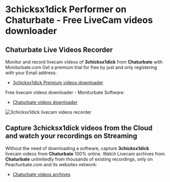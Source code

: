 # 3chicksx1dick Performer on Chaturbate - Free LiveCam videos downloader

## Chaturbate Live Videos Recorder

Monitor and record livecam videos of **3chicksx1dick** from **Chaturbate** with Moniturbate.com
Get a premium trial for free by just and only registering with your Email address:
* [3chicksx1dick Premium videos downloader](https://moniturbate.com/request-demo-licence-key.html)

Free livecam videos downloader - Moniturbate Software:
* [Chaturbate videos downloader](https://moniturbate.com/moniturbate-download-software.html)

![3chicksx1dick livecam videos recorder](https://peachurnet.com/templates/moniturbate-software.png)


## Capture 3chicksx1dick videos from the Cloud and watch your recordings on Streaming

Without the need of downloading a software, capture **3chicksx1dick** livecam videos from **Chaturbate** 100% online.
Watch Livecam archives from **Chaturbate** unlimitedly from thousands of existing recordings, only on Peachurbate.com and its websites network:
* [Chaturbate videos archives](https://peachurnet.com/)